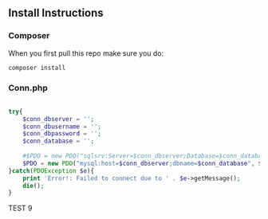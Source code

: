 ## Install Instructions
### Composer
When you first pull this repo make sure you do:
```sh
composer install
```

### Conn.php
```php

try{
	$conn_dbserver = '';
	$conn_dbusername = '';
	$conn_dbpassword = '';
	$conn_database = '';
	
	#$PDO = new PDO("sqlsrv:Server=$conn_dbserver;Database=$conn_database", $conn_dbusername, $conn_dbpassword);  #MS SQL Server
	$PDO = new PDO("mysql:host=$conn_dbserver;dbname=$conn_database", $conn_dbusername, $conn_dbpassword);		  #mySQL Server
}catch(PDOException $e){
	print 'Error!: Failed to connect due to ' . $e->getMessage();
    die();	
}
```
TEST 9
